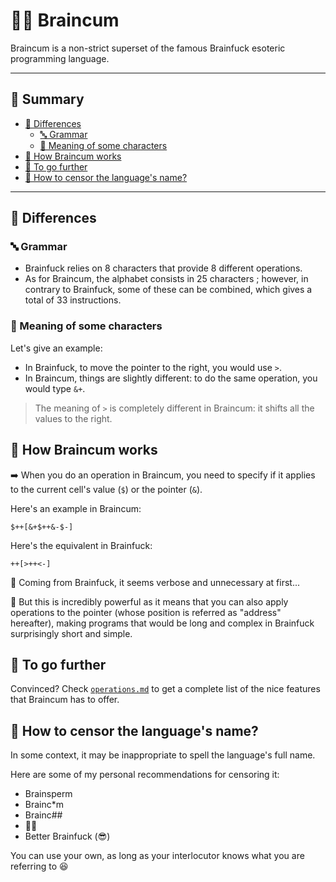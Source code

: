# 🧠💦 Braincum

Braincum is a non-strict superset of the famous Brainfuck esoteric programming language.

- - - -

## 📜 Summary

- [🔎 Differences](#🔎-differences)
    - [🔤 Grammar](#🔤-grammar)
    - [🔢 Meaning of some characters](#🔢-meaning-of-some-characters)
- [🤖 How Braincum works](#🤖-how-braincum-works)
- [🚀 To go further](#🚀-to-go-further)
- [💬 How to censor the language's name?](#💬-how-to-censor-the-languages-name)

- - - -

## 🔎 Differences

### 🔤 Grammar

- Brainfuck relies on 8 characters that provide 8 different operations.
- As for Braincum, the alphabet consists in 25 characters ;
however, in contrary to Brainfuck, some of these can be combined, which gives a total of 33 instructions.

### 🔢 Meaning of some characters

Let's give an example:
- In Brainfuck, to move the pointer to the right, you would use `>`.
- In Braincum, things are slightly different: to do the same operation, you would type `&+`.

> The meaning of `>` is completely different in Braincum: it shifts all the values to the right.

## 🤖 How Braincum works

➡️ When you do an operation in Braincum, you need to specify if it applies to the current cell's value (`$`) or the pointer (`&`).

Here's an example in Braincum:
```
$++[&+$++&-$-]
```

Here's the equivalent in Brainfuck:
```bf
++[>++<-]
```


🤔 Coming from Brainfuck, it seems verbose and unnecessary at first...

🤩 But this is incredibly powerful as it means that you can also apply operations to the pointer (whose position is referred as "address" hereafter), making programs that would be long and complex in Brainfuck surprisingly short and simple.

## 🚀 To go further

Convinced? Check [`operations.md`](operations.md) to get a complete list of the nice features that Braincum has to offer.

## 💬 How to censor the language's name?

In some context, it may be inappropriate to spell the language's full name.

Here are some of my personal recommendations for censoring it:

- Brainsperm
- Brainc*m
- Brainc##
- 🧠💦
- Better Brainfuck (😎)

You can use your own, as long as your interlocutor knows what you are referring to 😆

